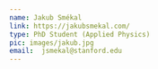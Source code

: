 ```yaml
---
name: Jakub Smékal 
link: https://jakubsmekal.com/
type: PhD Student (Applied Physics)
pic: images/jakub.jpg
email:  jsmekal@stanford.edu
---
```

